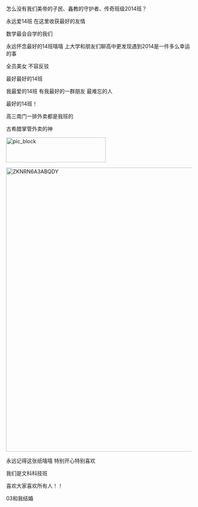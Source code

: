 <p class="MsoNormal">怎么没有我们美帝的子民、<span class="GramE">鑫</span>教的守护者、传奇班级<span lang="EN-US">2014</span>班？</p><p class="MsoNormal">永远爱<span lang="EN-US">14</span>班 在这里收获最好的友情</p><p class="MsoNormal">数学最会自学的我们</p><p class="MsoNormal">永远怀念最好的<span lang="EN-US">14</span>班嘻嘻 上大学和朋友们聊高中更发现遇到<span lang="EN-US">2014</span>是一件多么幸运的事</p><p class="MsoNormal">全员美女 不容反驳 </p><p class="MsoNormal"><span class="GramE">最好最好</span>的<span lang="EN-US">14</span>班</p><p class="MsoNormal">我最爱的<span lang="EN-US">14</span>班 有我最好的一群朋友 最难忘的人</p><p class="MsoNormal">最好的<span lang="EN-US">14</span>班！</p><p class="MsoNormal">高三南门<span class="GramE">一</span>排外卖都是我班的</p><p class="MsoNormal">古希腊掌管外卖的神</p><p class="MsoNormal"><span lang="EN-US" style="mso-no-proof:yes"><!--[if gte vml 1]><v:shape
 id="_x0000_i1226" type="#_x0000_t75" alt="pic_block" style='width:202.5pt;
 height:50.65pt;visibility:visible;mso-wrap-style:square'>
 <v:imagedata src="汤逊湖北路1号回忆录.files/image005.png" o:title="pic_block"/>
</v:shape><![endif]-->
<?if !vml?><img alt="pic_block" border="0" height="68" src="汤逊湖北路1号回忆录.files/image657.gif" v:shapes="_x0000_i1226" width="270"/>
<?endif?>
</span></p><p class="MsoNormal"><span lang="EN-US" style="mso-no-proof:yes"><!--[if gte vml 1]><v:shape
 id="Picture_x0020_492" o:spid="_x0000_i1225" type="#_x0000_t75" alt="ZKNRN6A3ABQDY"
 style='width:414.75pt;height:578.25pt;visibility:visible;mso-wrap-style:square'>
 <v:imagedata src="汤逊湖北路1号回忆录.files/image973.jpg" o:title="ZKNRN6A3ABQDY"/>
</v:shape><![endif]-->
<?if !vml?><img alt="ZKNRN6A3ABQDY" border="0" height="771" src="汤逊湖北路1号回忆录.files/image974.jpg" v:shapes="Picture_x0020_492" width="553"/>
<?endif?>
</span></p><p class="MsoNormal">永远记得这张纸嘻嘻 特别开心特别喜欢</p><p class="MsoNormal">我们是文科科技班</p><p class="MsoNormal">喜欢大家喜欢所有人！！</p><p class="MsoNormal"><span lang="EN-US">03</span>和我结婚</p><p class="MsoNormal"><span lang="EN-US">
<o:p> </o:p>
</span></p>